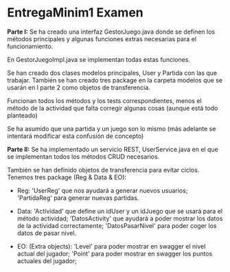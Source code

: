 # EntregaMinim1 Examen

**Parte I:**
Se ha creado una interfaz GestorJuego.java donde se definen los métodos principales y algunas funciones extras necesarias para el funcionamiento.

En GestorJuegoImpl.java se implementan todas estas funciones.

Se han creado dos clases modelos principales, User y Partida con las que trabajar. También se han creado tres package en la carpeta modelos que se usarán en l parte 2 como objetos de transferencia.

Funcionan todos los métodos y los tests correspondientes, menos el método de la actividad que falta corregir algunas cosas (aunque está todo planteado)

Se ha asumido que una partida y un juego son lo mismo (más adelante se intentará modificar esta confusión de concepto)


**Parte II:**
Se ha implementado un servicio REST, UserService.java en el que se implementan todos los métodos CRUD necesarios.

También se han definido objetos de transferencia para evitar ciclos. Tenemos tres package (Reg & Data & EO):

- Reg: 'UserReg' que nos ayudará a generar nuevos usuarios; 'PartidaReg' para generar nuevas partidas.

- Data: 'Actividad' que define un idUser y un idJuego que se usará para el método actividad; 'DatosActivity' que ayudará a poder mostrar los datos de la actividad correctamente; 'DatosPasarNivel' para poder coger los datos de pasar nivel.

- EO: (Extra objects): 'Level' para poder mostrar en swagger el nivel actual del jugador; 'Point' para poder mostrar en swagger los puntos actuales del jugador;





